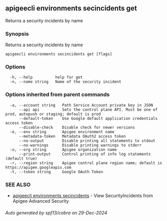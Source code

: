 ## apigeecli environments secincidents get

Returns a security incidents by name

### Synopsis

Returns a security incidents by name

```
apigeecli environments secincidents get [flags]
```

### Options

```
  -h, --help          help for get
  -n, --name string   Name of the security incident
```

### Options inherited from parent commands

```
  -a, --account string   Path Service Account private key in JSON
      --api api          Sets the control plane API. Must be one of prod, autopush or staging; default is prod
      --default-token    Use Google default application credentials access token
      --disable-check    Disable check for newer versions
  -e, --env string       Apigee environment name
      --metadata-token   Metadata OAuth2 access token
      --no-output        Disable printing all statements to stdout
      --no-warnings      Disable printing warnings to stderr
  -o, --org string       Apigee organization name
      --print-output     Control printing of info log statements (default true)
  -r, --region string    Apigee control plane region name; default is https://apigee.googleapis.com
  -t, --token string     Google OAuth Token
```

### SEE ALSO

* [apigeecli environments secincidents](apigeecli_environments_secincidents.md)	 - View SecurityIncidents from Apigee Advanced Security

###### Auto generated by spf13/cobra on 29-Dec-2024
